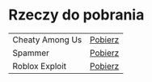 # Rzeczy do pobrania

<div class="panel">
<table class="downloads">

<tr><td>Cheaty Among Us</td>
<td><a href="//github.com/mrflamingo7/Among-Us-hax/raw/main/Among%20Us%20Hack%20v2%20Fix.EXE" target="_blank"
rel="noopener">Pobierz</a></td>
</tr>

<tr>
<td>Spammer</td>
<td><a href="//github.com/mrflamingo7/Spamer/raw/main/mrFlamingo%20Text%20Spammer.exe" target="_blank"
rel="noopener">Pobierz</a></td>
</tr>

<tr>
<td>Roblox Exploit</td>
<td><a href="//link-to.net/185866/flamingoxploitv12" target="_blank"
rel="noopener">Pobierz</a></td>
</tr>
